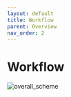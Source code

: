 ```yaml
---
layout: default
title: Workflow
parent: Overview
nav_order: 2
---
```


# Workflow

![overall_scheme](https://github.com/jjy1031/jjy1031.github.io/assets/160209859/e0c9ad94-fa03-42d0-95ad-f0cb31315422)



